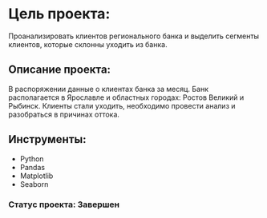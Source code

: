 # Цель проекта:
Проанализировать клиентов регионального банка и выделить сегменты клиентов, которые склонны уходить из банка.

## Описание проекта:
В распоряжении данные о клиентах банка за месяц. Банк располагается в Ярославле и областных городах: Ростов Великий и Рыбинск. Клиенты стали уходить, необходимо провести анализ и разобраться в причинах оттока.

## Инструменты:
- Python
- Pandas
- Matplotlib
- Seaborn

### Статус проекта: Завершен
